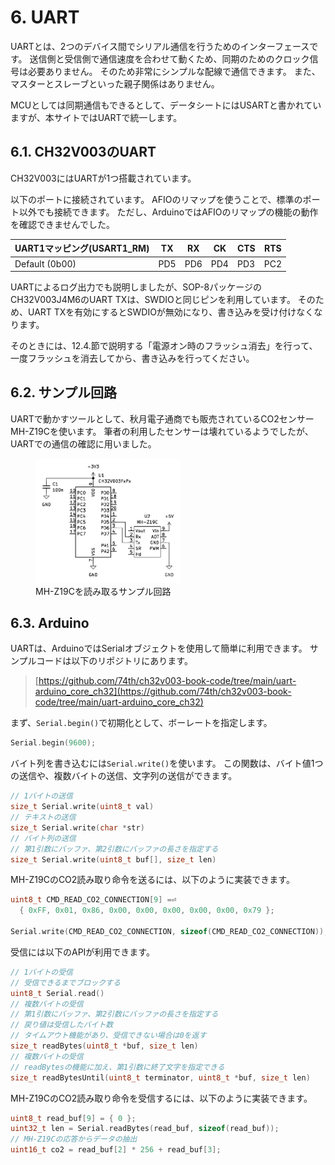 # 6. UART

UARTとは、2つのデバイス間でシリアル通信を行うためのインターフェースです。
送信側と受信側で通信速度を合わせて動くため、同期のためのクロック信号は必要ありません。
そのため非常にシンプルな配線で通信できます。
また、マスターとスレーブといった親子関係はありません。

MCUとしては同期通信もできるとして、データシートにはUSARTと書かれていますが、本サイトではUARTで統一します。

## 6.1. CH32V003のUART

CH32V003にはUARTが1つ搭載されています。

以下のポートに接続されています。
AFIOのリマップを使うことで、標準のポート以外でも接続できます。
ただし、ArduinoではAFIOのリマップの機能の動作を確認できませんでした。

| UART1マッピング(USART1_RM) | TX  | RX  | CK  | CTS | RTS |
| -------------------------- | --- | --- | --- | --- | --- |
| Default (0b00)             | PD5 | PD6 | PD4 | PD3 | PC2 |

UARTによるログ出力でも説明しましたが、SOP-8パッケージのCH32V003J4M6のUART TXは、SWDIOと同じピンを利用しています。
そのため、UART TXを有効にするとSWDIOが無効になり、書き込みを受け付けなくなります。

そのときには、12.4.節で説明する「電源オン時のフラッシュ消去」を行って、一度フラッシュを消去してから、書き込みを行ってください。

## 6.2. サンプル回路

UARTで動かすツールとして、秋月電子通商でも販売されているCO2センサーMH-Z19Cを使います。
筆者の利用したセンサーは壊れているようでしたが、UARTでの通信の確認に用いました。

<figure class="wide">
<img src="./img/uart.svg" style="background-color: white; padding:10px;" width="50%"/>
<figcaption>MH-Z19Cを読み取るサンプル回路</figcaption>
</figure>

## 6.3. Arduino

UARTは、ArduinoではSerialオブジェクトを使用して簡単に利用できます。
サンプルコードは以下のリポジトリにあります。

> [https://github.com/74th/ch32v003-book-code/tree/main/uart-arduino_core_ch32](https://github.com/74th/ch32v003-book-code/tree/main/uart-arduino_core_ch32)

まず、`Serial.begin()`で初期化として、ボーレートを指定します。

```c
Serial.begin(9600);
```

バイト列を書き込むには`Serial.write()`を使います。
この関数は、バイト値1つの送信や、複数バイトの送信、文字列の送信ができます。

```c
// 1バイトの送信
size_t Serial.write(uint8_t val)
// テキストの送信
size_t Serial.write(char *str)
// バイト列の送信
// 第1引数にバッファ、第2引数にバッファの長さを指定する
size_t Serial.write(uint8_t buf[], size_t len)
```

MH-Z19CのCO2読み取り命令を送るには、以下のように実装できます。

```c
uint8_t CMD_READ_CO2_CONNECTION[9] =⏎
  { 0xFF, 0x01, 0x86, 0x00, 0x00, 0x00, 0x00, 0x00, 0x79 };

Serial.write(CMD_READ_CO2_CONNECTION, sizeof(CMD_READ_CO2_CONNECTION));
```

受信には以下のAPIが利用できます。

```c
// 1バイトの受信
// 受信できるまでブロックする
uint8_t Serial.read()
// 複数バイトの受信
// 第1引数にバッファ、第2引数にバッファの長さを指定する
// 戻り値は受信したバイト数
// タイムアウト機能があり、受信できない場合は0を返す
size_t readBytes(uint8_t *buf, size_t len)
// 複数バイトの受信
// readBytesの機能に加え、第1引数に終了文字を指定できる
size_t readBytesUntil(uint8_t terminator, uint8_t *buf, size_t len)
```

MH-Z19CのCO2読み取り命令を受信するには、以下のように実装できます。

```c
uint8_t read_buf[9] = { 0 };
uint32_t len = Serial.readBytes(read_buf, sizeof(read_buf));
// MH-Z19Cの応答からデータの抽出
uint16_t co2 = read_buf[2] * 256 + read_buf[3];
```
